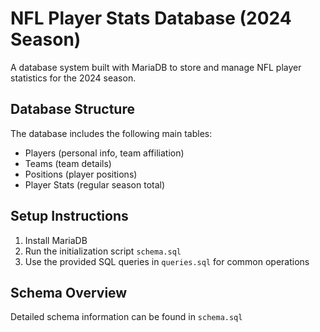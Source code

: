 # NFL Player Stats Database (2024 Season)

A database system built with MariaDB to store and manage NFL player statistics for the 2024 season.

## Database Structure

The database includes the following main tables:
- Players (personal info, team affiliation)
- Teams (team details) 
- Positions (player positions)
- Player Stats (regular season total)

## Setup Instructions

1. Install MariaDB
2. Run the initialization script `schema.sql`
3. Use the provided SQL queries in `queries.sql` for common operations

## Schema Overview

Detailed schema information can be found in `schema.sql`

